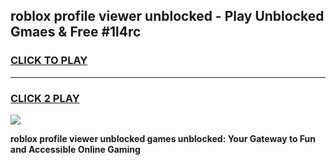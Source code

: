 
## roblox profile viewer unblocked - Play Unblocked Gmaes & Free #1l4rc
<h3>
<a href="https://news.freeplayer.one?title=roblox_profile_viewer_unblocked&ref=03M">CLICK TO PLAY</a></h3>
<hr>

<h3>
<a href="https://news.freeplayer.one?title=roblox_profile_viewer_unblocked&ref=03M">CLICK 2 PLAY</a>
  
</h3>

<a href="https://news.freeplayer.one?title=roblox_profile_viewer_unblocked&ref=03M"><img src="https://clearcache.store/games.png"></a>


**roblox profile viewer unblocked games unblocked: Your Gateway to Fun and Accessible Online Gaming**
